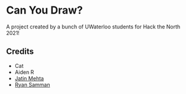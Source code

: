 # Can You Draw?

A project created by a bunch of UWaterloo students for Hack the North 2021!

## Credits

- Cat
- Aiden R
- [Jatin Mehta](https://github.com/Exoceus)
- [Ryan Samman](https://github.com/RyanSamman)
